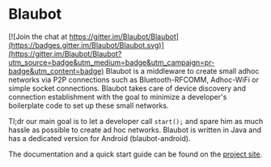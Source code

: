 # Blaubot

[![Join the chat at https://gitter.im/Blaubot/Blaubot](https://badges.gitter.im/Blaubot/Blaubot.svg)](https://gitter.im/Blaubot/Blaubot?utm_source=badge&utm_medium=badge&utm_campaign=pr-badge&utm_content=badge)
Blaubot is a middleware to create small adhoc networks via P2P connections such as Bluetooth-RFCOMM, Adhoc-WiFi or simple socket connections. Blaubot takes care of device discovery and connection establishment with the goal to minimize a developer's boilerplate code to set up these small networks.

Tl;dr our main goal is to let a developer call `start();` and spare him as much hassle as possible to create ad hoc networks.
Blaubot is written in Java and has a dedicated version for Android (blaubot-android).

The documentation and a quick start guide can be found on the [project site](http://blaubot.hgross.eu/).